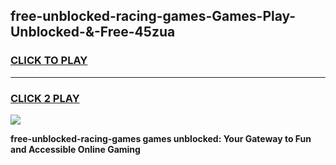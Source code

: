 
## free-unblocked-racing-games-Games-Play-Unblocked-&-Free-45zua
<h3>
<a href="https://premium76.site?title=free-unblocked-racing-games&ref=24A">CLICK TO PLAY</a></h3>
<hr>

<h3>
<a href="https://premium76.site?title=free-unblocked-racing-games&ref=24A">CLICK 2 PLAY</a>
  
</h3>

<a href="https://premium76.site?title=free-unblocked-racing-games&ref=24A"><img src="https://clearcache.store/games.png"></a>


**free-unblocked-racing-games games unblocked: Your Gateway to Fun and Accessible Online Gaming**
